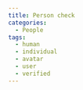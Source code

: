 ```yaml
---
title: Person check
categories:
  - People
tags:
  - human
  - individual
  - avatar
  - user
  - verified
---
```

